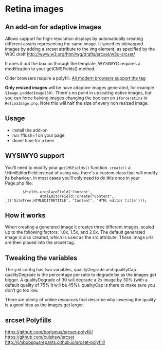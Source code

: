 # Retina images

## An add-on for adaptive images

Allows support for high-resolution displays by automatically creating different 
assets representing the same image. It specifies bitmapped images by adding a 
srcset attribute to the img element, as specified
by the W3C draft http://www.w3.org/html/wg/drafts/srcset/w3c-srcset/

It does it out the box on through the template, WYSIWYG requires a modification 
to your getCMSFields() method.

Older browsers require a polyfill. [All modern browsers support the tag](http://caniuse.com/#feat=srcset)

**Only resized images** will be have adaptive images generated, for example
```$Image.paddedImage(50)```. There's no point in upscaling native images, but
you can force halving images changing the boolean on ```$forceretina``` in ```RetinaImage.php```.
Note this will half the size of every non resized image.

## Usage

+ Install the add-on
+ run ?flush=1 on your page
+ done! time for a beer

## WYSIWYG support

You'll need to modify your ```getCMSFields()``` function. ```create()``` a 
\HtmlEditorField instead of using ```new```, there's a custom class that will 
modify its behaviour. In most cases you'll only need to do this once in your
Page.php file:

```
		$fields->replaceField('Content', 
				HtmlEditorField::create("Content", _t('SiteTree.HTMLEDITORTITLE', "Content", 'HTML editor title')));
```

## How it works

When creating a generated image it creates three different images, scaled up to
the following factors: 1.0x, 1.5x, and 2.0x. The default generated image is 
also created, which is used as the src attribute. These image urls are then 
placed into the srcset tag.

## Tweaking the variables

The yml config has two variables, qualityDegrade and qualityCap. qualityDegrade
is the percentage per ratio to degrade by as the images get bigger. A 
qualityDegrade of 30 will degrade a 2x image by 30% (with a default quality of
75% it will be 45%). qualityCap is there to make sure you don’t go too low. 

There are plenty of online resources that describe why lowering the quality is
a good idea as the images get larger. 

## srcset Polyfills

https://github.com/borismus/srcset-polyfill/
https://github.com/culshaw/srcset
http://jimbobsquarepants.github.io/srcset-polyfill/
